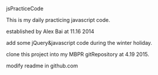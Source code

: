 jsPracticeCode

This is my daily practicing javascript code.

established by Alex Bai at 11.16 2014

add some jQuery&javascript code during the winter holiday.

clone this project into my MBPR gitRepository at 4.19 2015.

modify readme in github.com
